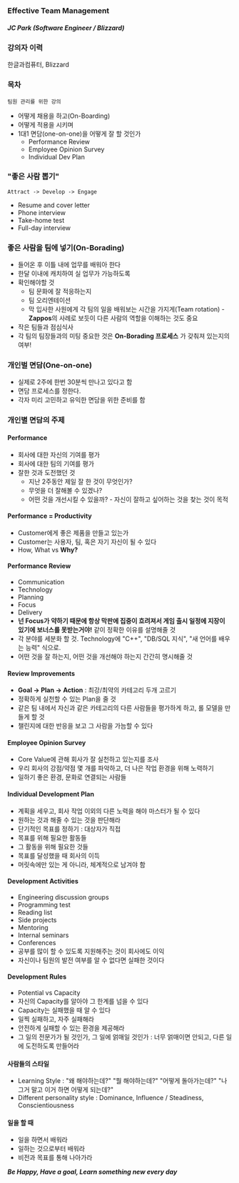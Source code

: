 ### Effective Team Management
##### JC Park (Software Engineer / Blizzard)

### 강의자 이력
한글과컴퓨터, Blizzard

### 목차
`팀원 관리를 위한 강의`
- 어떻게 채용을 하고(On-Boarding)
- 어떻게 적용을 시키며
- 1대1 면담(one-on-one)을 어떻게 잘 할 것인가
	* Performance Review
	* Employee Opinion Survey
	* Individual Dev Plan

### "좋은 사람 뽑기"
`Attract -> Develop -> Engage`
- Resume and cover letter
- Phone interview
- Take-home test
- Full-day interview

### 좋은 사람을 팀에 넣기(On-Borading)
- 들어온 후 이틀 내에 업무를 배워아 한다
- 한달 이내에 캐치하여 실 업무가 가능하도록
- 확인해야할 것
	* 팀 문화에 잘 적응하는지
	* 팀 오리엔테이션
	* 막 입사한 사원에게 각 팀의 일을 배워보는 시간을 가지게(Team rotation) - **Zappos**의 사례로 보듯이 다른 사람의 역할을 이해하는 것도 중요
- 작은 팀들과 점심식사
- 각 팀의 팀장들과의 미팅
중요한 것은 **On-Borading 프로세스** 가 갖춰져 있는지의 여부!

### 개인벌 면담(One-on-one)
- 실제로 2주에 한번 30분씩 만나고 있다고 함
- 면담 프로세스를 정한다. 
- 각자 미리 고민하고 유익한 면담을 위한 준비를 함

### 개인별 면담의 주제
#### Performance
- 회사에 대한 자신의 기여를 평가
- 회사에 대한 팀의 기여를 평가
- 잘한 것과 도전했던 것
	- 지난 2주동안 제일 잘 한 것이 무엇인가?
	- 무엇을 더 잘해볼 수 있겠나?
	- 어떤 것을 개선시킬 수 있을까? - 자신이 잘하고 싶어하는 것을 찾는 것이 목적
#### Performance = Productivity
- Customer에게 좋은 제품을 만들고 있는가
- Customer는 사용자, 팀, 혹은 자기 자신이 될 수 있다
- How, What vs **Why?**


#### Performance Review
- Communication
- Technology
- Planning
- Focus
- Delivery
- **넌 Focus가 약하기 때문에 항상 막판에 집중이 흐려져서 게임 출시 일정에 지장이 있기에 보너스를 못받는거야!** 같이 정확한 이유를 설명해줄 것
- 각 분야를 세분화 할 것. Technology에 "C++", "DB/SQL 지식", "새 언어를 배우는 능력" 식으로.
- 어떤 것을 잘 하는지, 어떤 것을 개선해야 하는지 간간히 명시해줄 것
#### Review Improvements
- **Goal -> Plan -> Action** : 최강/최약의 카테고리 두개 고르기
- 정확하게 실천할 수 있는 Plan을 줄 것
- 같은 팀 내에서 자신과 같은 카테고리의 다른 사람들을 평가하게 하고, 롤 모델을 만들게 할 것
- 챌린지에 대한 반응을 보고 그 사람을 가늠할 수 있다
#### Employee Opinion Survey
- Core Value에 관해 회사가 잘 실천하고 있는지를 조사
- 우리 회사의 강점/약점 몇 개를 파악하고, 더 나은 작업 환경을 위해 노력하기 
- 일하기 좋은 환경, 문화로 연결되는 사람들
#### Individual Development Plan
- 계획을 세우고, 회사 작업 이외의 다른 노력을 해야 마스터가 될 수 있다
- 원하는 것과 해줄 수 있는 것을 판단해라
- 단기적인 목표를 정하기 : 대상자가 직접
- 목표를 위해 필요한 활동들
- 그 활동을 위해 필요한 것들
- 목표를 달성했을 때 회사의 이득
- 머릿속에만 있는 게 아니라, 체계적으로 남겨야 함
#### Development Activities
- Engineering discussion groups
- Programming test
- Reading list
- Side projects
- Mentoring
- Internal seminars
- Conferences
- 공부를 많이 할 수 있도록 지원해주는 것이 회사에도 이익
- 자신이나 팀원의 발전 여부를 알 수 없다면 실패한 것이다
#### Development Rules
- Potential vs Capacity
- 자신의 Capacity를 알아야 그 한계를 넘을 수 있다
- Capacity는 실패했을 때 알 수 있다
- 일찍 실패하고, 자주 실패해라
- 안전하게 실패할 수 있는 환경을 제공해라
- 그 일의 전문가가 될 것인가, 그 일에 얽매일 것인가 : 너무 얽매이면 안되고, 다른 일에 도전하도록 만들어라


#### 사람들의 스타일
- Learning Style : "왜 해야하는데?" "뭘 해야하는데?" "어떻게 돌아가는데?" "나 그거 말고 이거 하면 어떻게 되는데?"
- Different personality style : Dominance, Influence / Steadiness, Conscientiousness

#### 일을 할 때
- 일을 하면서 배워라
- 일하는 것으로부터 배워라
- 비전과 목표를 통해 나아가라


***Be Happy, Have a goal, Learn something new every day***